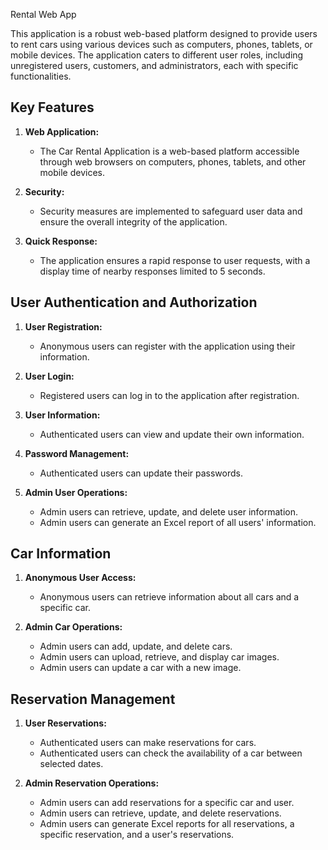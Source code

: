 Rental Web App

This application is a robust web-based platform designed to provide users to rent cars using various devices such as computers, phones, tablets, or mobile devices. The application caters to different user roles, including unregistered users, customers, and administrators, each with specific functionalities.

## Key Features

1. **Web Application:**
   - The Car Rental Application is a web-based platform accessible through web browsers on computers, phones, tablets, and other mobile devices.

2. **Security:**
   - Security measures are implemented to safeguard user data and ensure the overall integrity of the application.

3. **Quick Response:**
   - The application ensures a rapid response to user requests, with a display time of nearby responses limited to 5 seconds.

## User Authentication and Authorization

1. **User Registration:**
   - Anonymous users can register with the application using their information.

2. **User Login:**
   - Registered users can log in to the application after registration.

3. **User Information:**
   - Authenticated users can view and update their own information.

4. **Password Management:**
   - Authenticated users can update their passwords.

5. **Admin User Operations:**
   - Admin users can retrieve, update, and delete user information.
   - Admin users can generate an Excel report of all users' information.

## Car Information

1. **Anonymous User Access:**
   - Anonymous users can retrieve information about all cars and a specific car.

2. **Admin Car Operations:**
   - Admin users can add, update, and delete cars.
   - Admin users can upload, retrieve, and display car images.
   - Admin users can update a car with a new image.

## Reservation Management

1. **User Reservations:**
   - Authenticated users can make reservations for cars.
   - Authenticated users can check the availability of a car between selected dates.

2. **Admin Reservation Operations:**
   - Admin users can add reservations for a specific car and user.
   - Admin users can retrieve, update, and delete reservations.
   - Admin users can generate Excel reports for all reservations, a specific reservation, and a user's reservations.
    
